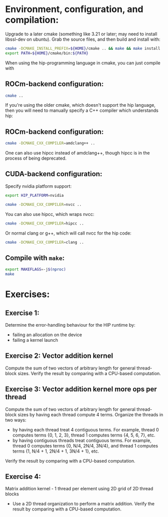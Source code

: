 # Environment, configuration, and compilation:

Upgrade to a later cmake (something like 3.21 or later; may need to
install libssl-dev on ubuntu).
Grab the source files, and then build and install with:
```sh
cmake -DCMAKE_INSTALL_PREFIX=${HOME}/cmake .. && make && make install
export PATH=${HOME}/cmake/bin:${PATH}
```

When using the hip-programming language in cmake, you can just compile with

## ROCm-backend configuration:
```sh
cmake ..
```

If you're using the older cmake, which doesn't support the hip
language, then you will need to manually specify a C++ compiler which
understands hip:

## ROCm-backend configuration:
```sh
cmake -DCMAKE_CXX_COMPILER=amdclang++ ..
```

One can also use hipcc instead of amdclang++, though hipcc is in the
process of being deprecated.

## CUDA-backend configuration:

Specify nvidia platform support:
```sh
export HIP_PLATFORM=nvidia

cmake -DCMAKE_CXX_COMPILER=nvcc ..
```

You can also use hipcc, which wraps nvcc:  
```sh
cmake -DCMAKE_CXX_COMPILER=hipcc ..
```

Or normal clang or g++, which will call nvcc for the hip code:  
```sh
cmake -DCMAKE_CXX_COMPILER=clang ..
```

## Compile with `make`:
```sh
export MAKEFLAGS=-j$(nproc)
make
```


# Exercises:

## Exercise 1:
Determine the error-handling behaviour for the HIP runtime by:
- failing an allocation on the device
- failing a kernel launch

## Exercise 2: Vector addition kernel

Compute the sum of two vectors of arbitrary length for general
thread-block sizes. Verify the result by comparing with a CPU-based
computation.

## Exercise 3: Vector addition kernel more ops per thread

Compute the sum of two vectors of arbitrary length for general
thread-block sizes by having each thread compute 4 terms.  Organize the
threads in two ways:
 - by having each thread treat 4 contiguous terms.  For example, thread 0
 computes terms {0, 1, 2, 3}, thread 1 computes terms {4, 5, 6, 7}, etc.
  - by having contiguous threads treat contiguous terms.  For example,
 thread 0 computes terms {0, N/4, 2N/4, 3N/4}, and thread 1 computes
 terms {1, N/4 + 1, 2N/4 + 1, 3N/4 + 1}, etc.

Verify the result by comparing with a CPU-based computation.

## Exercise 4:
Matrix addition kernel - 1 thread per element using 2D grid of 2D thread blocks

- Use a 2D thread organization to perform a matrix addition.  Verify the
result by comparing with a CPU-based computation.
